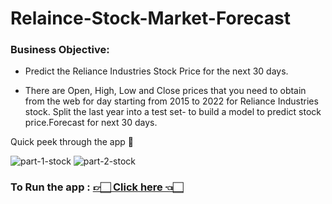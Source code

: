 # Relaince-Stock-Market-Forecast

### Business Objective:

- Predict the Reliance Industries Stock Price for the next 30 days.

- There are Open, High, Low and Close prices that you need to obtain from the web for day starting from 2015 to 2022 for Reliance Industries stock. Split the last year into a test set- to build a model to predict stock price.Forecast for next 30 days.

Quick peek through the app 👀

![part-1-stock](https://github.com/Tharun1616/Relaince-Stock-Market-Forecast/assets/72075661/3dc23f34-140c-44ca-b426-40b01b572827)
![part-2-stock](https://github.com/Tharun1616/Relaince-Stock-Market-Forecast/assets/72075661/8c8a4621-c9eb-4891-b9bc-8fbfdc26f85f)

### To Run the app : [👉🏻 Click here 👈🏻](https://tharun1616-relaince-stock-market-forecas-stock-predictor-r61drd.streamlit.app/)
